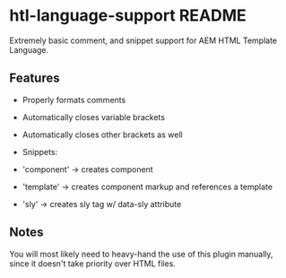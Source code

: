 # htl-language-support README

Extremely basic comment, and snippet support for AEM HTML Template Language.

## Features

- Properly formats comments

- Automatically closes variable brackets

- Automatically closes other brackets as well

- Snippets:

- 'component' -> creates component

- 'template' -> creates component markup and references a template

- 'sly' -> creates sly tag w/ data-sly attribute

## Notes

You will most likely need to heavy-hand the use of this plugin manually, since it doesn't take priority over HTML files.
